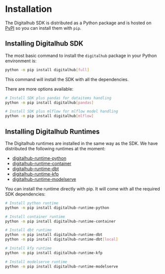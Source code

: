 # Installation

The Digitalhub SDK is distributed as a Python package and is hosted on [PyPI](https://pypi.org/project/digitalhub/) so you can install them with `pip`.

## Installing Digitalhub SDK

The most basic command to install the `digitalhub` package in your Python environment is:

```bash
python -m pip install digitalhub[full]
```

This command will install the SDK with all the dependencies.

There are more options available:

```bash
# Install SDK plus pandas for dataitems handling
python -m pip install digitalhub[pandas]

# Install SDK plus mlflow for mlflow model handling
python -m pip install digitalhub[mlflow]
```

## Installing Digitalhub Runtimes

The Digitalhub runtimes are installed in the same way as the SDK. We have distributed the following runtimes at the moment:

- [digitalhub-runtime-python](./runtimes/python/1-overview.md)
- [digitalhub-runtime-container](./runtimes/container.md)
- [digitalhub-runtime-dbt](./runtimes/dbt.md)
- [digitalhub-runtime-kfp](./runtimes/kfp.md)
- [digitalhub-runtime-modelserve](./runtimes/modelserve.md)

You can install the runtime directly with pip. It will come with all the required SDK dependencies:

```bash
# Install python runtime
python -m pip install digitalhub-runtime-python

# Install container runtime
python -m pip install digitalhub-runtime-container

# Install dbt runtime
python -m pip install digitalhub-runtime-dbt
python -m pip install digitalhub-runtime-dbt[local]

# Install kfp runtime
python -m pip install digitalhub-runtime-kfp

# Install modelserve runtime
python -m pip install digitalhub-runtime-modelserve
```
